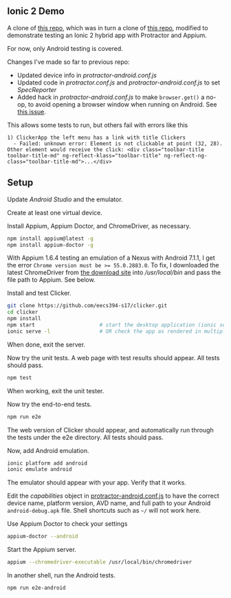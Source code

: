 ## Ionic 2 Demo

A  clone of [this repo](https://github.com/balakirevs/clicker), which was in turn a clone of [this repo](https://github.com/lathonez/clicker), modified to demonstrate testing an Ionic 2 hybrid app with Protractor and Appium.

For now, only Android testing is covered.

Changes I've made so far to previous repo:

- Updated device info in *protractor-android.conf.js*
- Updated code in *protractor.conf.js* and *protractor-android.conf.js* to set  *SpecReporter*
- Added hack in *protractor-android.conf.js* to make `browser.get()` a no-op, to avoid opening a browser window when running on Android. See [this issue](https://github.com/lathonez/clicker/issues/122).

This allows some tests to run, but others fail with errors like this

```
1) ClickerApp the left menu has a link with title Clickers
  - Failed: unknown error: Element is not clickable at point (32, 28). Other element would receive the click: <div class="toolbar-title toolbar-title-md" ng-reflect-klass="toolbar-title" ng-reflect-ng-class="toolbar-title-md">...</div>
```

## Setup

Update *Android Studio* and the emulator.

Create at least one virtual device.

Install Appium, Appium Doctor, and ChromeDriver, as necessary.

```bash
npm install appium@latest -g 
npm install appium-doctor -g
```

With Appium 1.6.4 testing an emulation of a Nexus with Android 7.1.1, I get the error
`Chrome version must be >= 55.0.2883.0`. To fix, I downloaded the latest
ChromeDriver from [the download site](https://sites.google.com/a/chromium.org/chromedriver/downloads)
into */usr/local/bin* and pass the file path to Appium. See below.

Install and test Clicker.

```bash
git clone https://github.com/eecs394-s17/clicker.git
cd clicker
npm install
npm start                     # start the desktop application (ionic serve)
ionic serve -l                # OR check the app as rendered in multiple platforms
```

When done, exit the server.

Now try the unit tests. A web page with test results should appear. All tests should pass.

```bash
npm test
```

When working, exit the unit tester.

Now try the end-to-end tests.

```bash
npm run e2e
```

The web version of Clicker should appear, and automatically run through the tests
under the e2e directory. All tests should pass.

Now, add Android emulation.

```bash
ionic platform add android
ionic emulate android
```

The emulator should appear with your app. Verify that it works.

Edit the *capabilities* object in [protractor-android.conf.js](protractor-android.conf.js) to
have the correct device name, platform version, AVD name, and full path
to your Android `android-debug.apk` file. Shell shortcuts such as `~/` will not
work here.

Use Appium Doctor to check your settings

```bash
appium-doctor --android
```

Start the Appium server.

```bash
appium --chromedriver-executable /usr/local/bin/chromedriver
```

In another shell, run the Android tests.

```bash
npm run e2e-android
```

